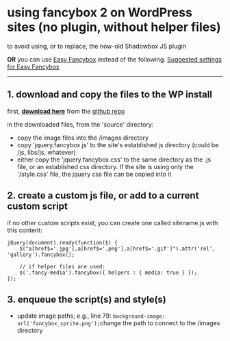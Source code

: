 # using fancybox 2 on WordPress sites (no plugin, without helper files)

to avoid using, or to replace, the now-old Shadowbox JS plugin  

**OR** you can use [Easy Fancybox](https://wordpress.org/plugins/easy-fancybox/) instead of the following. [Suggested settings for Easy Fancybox](https://github.com/markcoppock/notes/blob/master/wordpress/wordpress.md)  

---

## 1. download and copy the files to the WP install

first, **[download here](https://github.com/fancyapps/fancyBox/zipball/v2.1.5)** from the [github repo](https://github.com/fancyapps/fancyBox)  

in the downloaded files, from the 'source' directory:  

- copy the image files into the /images directory
- copy 'jquery.fancybox.js' to the site's established js directory (could be /js, libs/js, whatever)
- either copy the 'jquery.fancybox.css' to the same directory as the .js file, or an established css directory. If the site is using only the '/style.css' file, the jquery css file can be copied into it


## 2. create a custom js file, or add to a current custom script

if no other custom scripts exist, you can create one called sitename.js with this content:

	jQuery(document).ready(function($) {
		$("a[href$='.jpg'],a[href$='.png'],a[href$='.gif']").attr('rel', 'gallery').fancybox();
		
		// if helper files are used:
		$('.fancy-media').fancybox({ helpers : { media: true } });
	});


## 3. enqueue the script(s) and style(s)

- update image paths; e.g., line 79: `background-image: url('fancybox_sprite.png');`change the path to connect to the /images directory

  